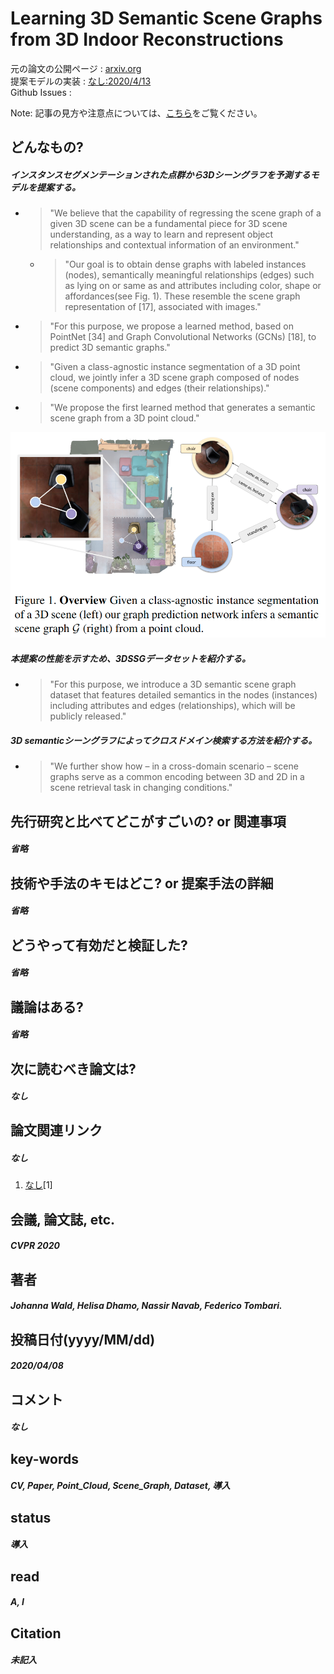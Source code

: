 # Learning 3D Semantic Scene Graphs from 3D Indoor Reconstructions

元の論文の公開ページ : [arxiv.org](https://arxiv.org/abs/2004.03967)  
提案モデルの実装 : [なし:2020/4/13]()  
Github Issues : []()  

Note: 記事の見方や注意点については、[こちら](/)をご覧ください。

## どんなもの?
##### インスタンスセグメンテーションされた点群から3Dシーングラフを予測するモデルを提案する。
- > "We believe that the capability of regressing the scene graph of a given 3D scene can be a fundamental piece for 3D scene understanding, as a way to learn and represent object relationships and contextual information of an environment."
  - > "Our goal is to obtain dense graphs with labeled instances (nodes), semantically meaningful relationships (edges) such as lying on or same as and attributes including color, shape or affordances(see Fig. 1). These resemble the scene graph representation of [17], associated with images."
- > "For this purpose, we propose a learned method, based on PointNet [34] and Graph Convolutional Networks (GCNs) [18], to predict 3D semantic graphs."
- > "Given a class-agnostic instance segmentation of a 3D point cloud, we jointly infer a 3D scene graph composed of nodes (scene components) and edges (their relationships)."
- > "We propose the first learned method that generates a semantic scene graph from a 3D point cloud."

![fig1](img/L3SSGf3IR/fig1.png)

##### 本提案の性能を示すため、3DSSGデータセットを紹介する。
- > "For this purpose, we introduce a 3D semantic scene graph dataset that features detailed semantics in the nodes (instances) including attributes and edges (relationships), which will be publicly released."

##### 3D semanticシーングラフによってクロスドメイン検索する方法を紹介する。
- > "We further show how – in a cross-domain scenario – scene graphs serve as a common encoding between 3D and 2D in a scene retrieval task in changing conditions."

## 先行研究と比べてどこがすごいの? or 関連事項
##### 省略

## 技術や手法のキモはどこ? or 提案手法の詳細
##### 省略

## どうやって有効だと検証した?
##### 省略

## 議論はある?
##### 省略

## 次に読むべき論文は?
##### なし

## 論文関連リンク
##### なし
1. [なし]()[1]

## 会議, 論文誌, etc.
##### CVPR 2020

## 著者
##### Johanna Wald, Helisa Dhamo, Nassir Navab, Federico Tombari.

## 投稿日付(yyyy/MM/dd)
##### 2020/04/08

## コメント
##### なし

## key-words
##### CV, Paper, Point_Cloud, Scene_Graph, Dataset, 導入

## status
##### 導入

## read
##### A, I

## Citation
##### 未記入
